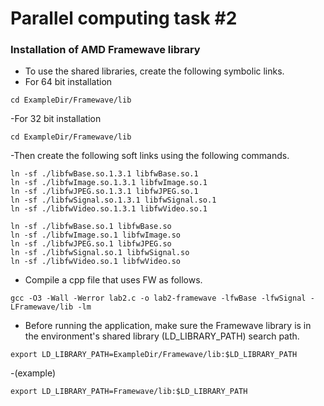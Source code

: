 # Parallel computing task #2
### Installation of AMD Framewave library
- To use the shared libraries, create the following symbolic links.
- For 64 bit installation
```
cd ExampleDir/Framewave/lib
```
-For 32 bit installation
```
cd ExampleDir/Framewave/lib
```
-Then create the following soft links using the following commands. 
```
ln -sf ./libfwBase.so.1.3.1 libfwBase.so.1
ln -sf ./libfwImage.so.1.3.1 libfwImage.so.1
ln -sf ./libfwJPEG.so.1.3.1 libfwJPEG.so.1
ln -sf ./libfwSignal.so.1.3.1 libfwSignal.so.1
ln -sf ./libfwVideo.so.1.3.1 libfwVideo.so.1
```
```
ln -sf ./libfwBase.so.1 libfwBase.so
ln -sf ./libfwImage.so.1 libfwImage.so
ln -sf ./libfwJPEG.so.1 libfwJPEG.so
ln -sf ./libfwSignal.so.1 libfwSignal.so
ln -sf ./libfwVideo.so.1 libfwVideo.so
```
- Compile a cpp file that uses FW as follows.
```
gcc -O3 -Wall -Werror lab2.c -o lab2-framewave -lfwBase -lfwSignal -LFramewave/lib -lm
```
- Before running the application, make sure the Framewave library is in the environment's shared library (LD_LIBRARY_PATH) search path.
```
export LD_LIBRARY_PATH=ExampleDir/Framewave/lib:$LD_LIBRARY_PATH
```
-(example)
```
export LD_LIBRARY_PATH=Framewave/lib:$LD_LIBRARY_PATH
```
